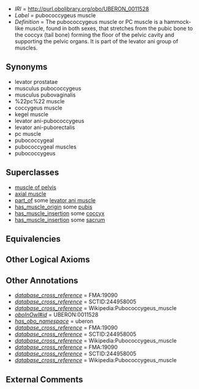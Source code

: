  * *IRI* = http://purl.obolibrary.org/obo/UBERON_0011528
 * *Label* = pubococcygeus muscle
 * *Definition* = The pubococcygeus muscle or PC muscle is a hammock-like muscle, found in both sexes, that stretches from the pubic bone to the coccyx (tail bone) forming the floor of the pelvic cavity and supporting the pelvic organs. It is part of the levator ani group of muscles.

## Synonyms

 * levator prostatae
 * musculus pubococcygeus
 * musculus pubovaginalis
 * %22pc%22 muscle
 * coccygeus muscle
 * kegel muscle
 * levator ani-pubococcygeus
 * levator ani-puborectalis
 * pc muscle
 * pubococcygeal
 * pubococcygeal muscles
 * pubococcygeus

## Superclasses

 * [muscle of pelvis](../../UBERON/25/UBERON_0001325.md)
 * [axial muscle](../../UBERON/97/UBERON_0003897.md)
 * [part_of](../../BFO/50/BFO_0000050.md) some [levator ani muscle](../../UBERON/26/UBERON_0001326.md)
 * [has_muscle_origin](../../RO/72/RO_0002372.md) some [pubis](../../UBERON/75/UBERON_0001275.md)
 * [has_muscle_insertion](../../RO/73/RO_0002373.md) some [coccyx](../../UBERON/50/UBERON_0001350.md)
 * [has_muscle_insertion](../../RO/73/RO_0002373.md) some [sacrum](../../UBERON/90/UBERON_0003690.md)

## Equivalencies


## Other Logical Axioms


## Other Annotations

 * *[database_cross_reference](../../ef/oboInOwl#hasDbXref.md)* = FMA:19090
 * *[database_cross_reference](../../ef/oboInOwl#hasDbXref.md)* = SCTID:244958005
 * *[database_cross_reference](../../ef/oboInOwl#hasDbXref.md)* = Wikipedia:Pubococcygeus_muscle
 * *[oboInOwl#id](../../id/oboInOwl#id.md)* = UBERON:0011528
 * *[has_obo_namespace](../../ce/oboInOwl#hasOBONamespace.md)* = uberon
 * *[database_cross_reference](../../ef/oboInOwl#hasDbXref.md)* = FMA:19090
 * *[database_cross_reference](../../ef/oboInOwl#hasDbXref.md)* = SCTID:244958005
 * *[database_cross_reference](../../ef/oboInOwl#hasDbXref.md)* = Wikipedia:Pubococcygeus_muscle
 * *[database_cross_reference](../../ef/oboInOwl#hasDbXref.md)* = FMA:19090
 * *[database_cross_reference](../../ef/oboInOwl#hasDbXref.md)* = SCTID:244958005
 * *[database_cross_reference](../../ef/oboInOwl#hasDbXref.md)* = Wikipedia:Pubococcygeus_muscle

## External Comments

